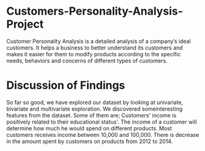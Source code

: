 # Customers-Personality-Analysis-Project
Customer Personality Analysis is a detailed analysis of a company’s ideal customers. It helps a business to better understand its customers and makes it easier for them to modify products according to the specific needs, behaviors and concerns of different types of customers.
# Discussion of Findings
So far so good, we have explored our dataset by looking at univariate, bivariate and multivariate exploration. We discovered someinteresting features from the dataset. Some of them are; Customers' income is positively related to their educational status'. The income of a customer will determine how much he would spend on different products. Most customers receives income between 10,000 and 100,000. There is decrease in the amount spent by customers on products from 2012 to 2014.
